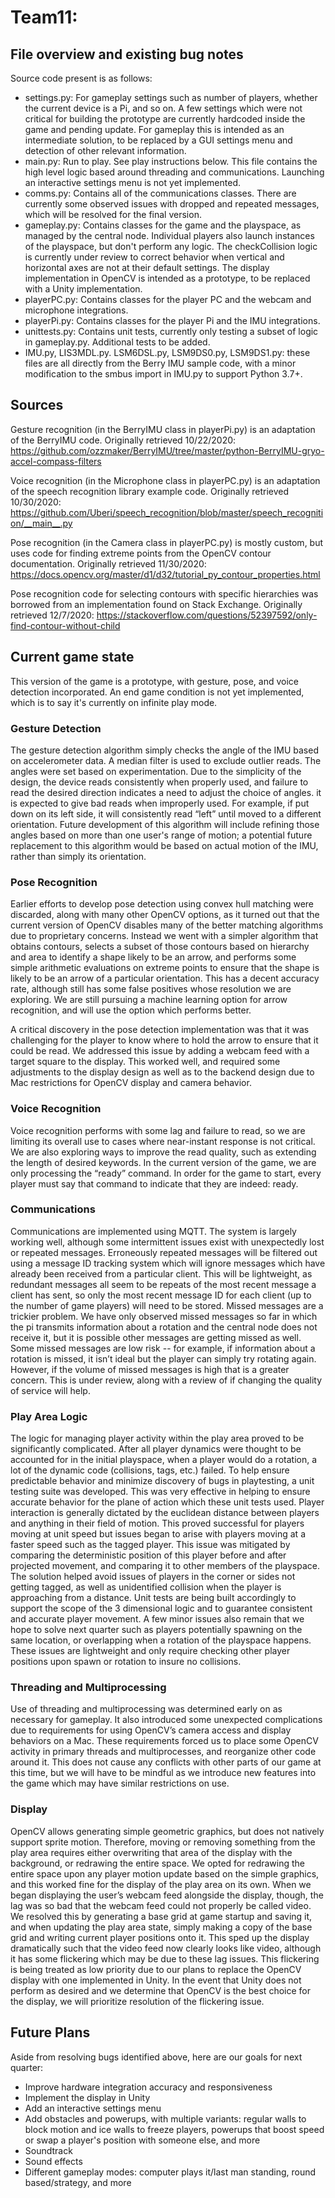 # Team11: 

## File overview and existing bug notes

Source code present is as follows:
* settings.py: For gameplay settings such as number of players, whether the current device is a Pi, and so on. A few settings which were not critical for building the prototype are currently hardcoded inside the game and pending update. For gameplay this is intended as an intermediate solution, to be replaced by a GUI settings menu and detection of other relevant information.
* main.py: Run to play. See play instructions below. This file contains the high level logic based around threading and communications. Launching an interactive settings menu is not yet implemented.
* comms.py: Contains all of the communications classes. There are currently some observed issues with dropped and repeated messages, which will be resolved for the final version.
* gameplay.py: Contains classes for the game and the playspace, as managed by the central node. Individual players also launch instances of the playspace, but don't perform any logic. The checkCollision logic is currently under review to correct behavior when vertical and horizontal axes are not at their default settings. The display implementation in OpenCV is intended as a prototype, to be replaced with a Unity implementation.
* playerPC.py: Contains classes for the player PC and the webcam and microphone integrations.
* playerPi.py: Contains classes for the player Pi and the IMU integrations.
* unittests.py: Contains unit tests, currently only testing a subset of logic in gameplay.py. Additional tests to be added.
* IMU.py, LIS3MDL.py. LSM6DSL.py, LSM9DS0.py, LSM9DS1.py: these files are all directly from the Berry IMU sample code, with a minor modification to the smbus import in IMU.py to support Python 3.7+.

## Sources

Gesture recognition (in the BerryIMU class in playerPi.py) is an adaptation of the BerryIMU code. Originally retrieved 10/22/2020:
https://github.com/ozzmaker/BerryIMU/tree/master/python-BerryIMU-gryo-accel-compass-filters 

Voice recognition (in the Microphone class in playerPC.py) is an adaptation of the speech recognition library example code. Originally retrieved 10/30/2020: 
https://github.com/Uberi/speech_recognition/blob/master/speech_recognition/__main__.py 

Pose recognition (in the Camera class in playerPC.py) is mostly custom, but uses code for finding extreme points from the OpenCV contour documentation. Originally retrieved 11/30/2020:
https://docs.opencv.org/master/d1/d32/tutorial_py_contour_properties.html

Pose recognition code for selecting contours with specific hierarchies was borrowed from an implementation found on Stack Exchange. Originally retrieved 12/7/2020:
https://stackoverflow.com/questions/52397592/only-find-contour-without-child 

## Current game state

This version of the game is a prototype, with gesture, pose, and voice detection incorporated. An end game condition is not yet implemented, which is to say it's currently on infinite play mode.

### Gesture Detection
The gesture detection algorithm simply checks the angle of the IMU based on accelerometer data. A median filter is used to exclude outlier reads. The angles were set based on experimentation. Due to the simplicity of the design, the device reads consistently when properly used, and failure to read the desired direction indicates a need to adjust the choice of angles. it is expected to give bad reads when improperly used. For example, if put down on its left side, it will consistently read “left” until moved to a different orientation. Future development of this algorithm will include refining those angles based on more than one user's range of motion; a potential future replacement to this algorithm would be based on actual motion of the IMU, rather than simply its orientation.

### Pose Recognition
Earlier efforts to develop pose detection using convex hull matching were discarded, along with many other OpenCV options, as it turned out that the current version of OpenCV disables many of the better matching algorithms due to proprietary concerns. Instead we went with a simpler algorithm that obtains contours, selects a subset of those contours based on hierarchy and area to identify a shape likely to be an arrow, and performs some simple arithmetic evaluations on extreme points to ensure that the shape is likely to be an arrow of a particular orientation. This has a decent accuracy rate, although still has some false positives whose resolution we are exploring. We are still pursuing a machine learning option for arrow recognition, and will use the option which performs better.

A critical discovery in the pose detection implementation was that it was challenging for the player to know where to hold the arrow to ensure that it could be read. We addressed this issue by adding a webcam feed with a target square to the display. This worked well, and required some adjustments to the display design as well as to the backend design due to Mac restrictions for OpenCV display and camera behavior.

### Voice Recognition
Voice recognition performs with some lag and failure to read, so we are limiting its overall use to cases where near-instant response is not critical. We are also exploring ways to improve the read quality, such as extending the length of desired keywords. In the current version of the game, we are only processing the “ready” command. In order for the game to start, every player must say that command to indicate that they are indeed: ready.

### Communications
Communications are implemented using MQTT. The system is largely working well, although some intermittent issues exist with unexpectedly lost or repeated messages. Erroneously repeated messages will be filtered out using a message ID tracking system which will ignore messages which have already been received from a particular client. This will be lightweight, as redundant messages all seem to be repeats of the most recent message a client has sent, so only the most recent message ID for each client (up to the number of game players) will need to be stored. Missed messages are a trickier problem. We have only observed missed messages so far in which the pi transmits information about a rotation and the central node does not receive it, but it is possible other messages are getting missed as well. Some missed messages are low risk -- for example, if information about a rotation is missed, it isn’t ideal but the player can simply try rotating again. However, if the volume of missed messages is high that is a greater concern. This is under review, along with a review of if changing the quality of service will help.

### Play Area Logic
The logic for managing player activity within the play area proved to be significantly complicated. After all player dynamics were thought to be accounted for in the initial playspace, when a player would do a rotation, a lot of the dynamic code (collisions, tags, etc.) failed. To help ensure predictable behavior and minimize discovery of bugs in playtesting, a unit testing suite was developed. This was very effective in helping to ensure accurate behavior for the plane of action which these unit tests used. Player interaction is generally dictated by the euclidean distance between players and anything in their field of motion. This proved successful for players moving at unit speed but issues began to arise with players moving at a faster speed such as the tagged player. This issue was mitigated by comparing the deterministic position of this player before and after projected movement, and comparing it to other members of the playspace. The solution helped avoid issues of players in the corner or sides not getting tagged, as well as unidentified collision when the player is approaching from a distance. Unit tests are being built accordingly to support the scope of the 3 dimensional logic and to guarantee consistent and accurate player movement. A few minor issues also remain that we hope to solve next quarter such as players potentially spawning on the same location, or overlapping when a rotation of the playspace happens. These issues are lightweight and only require checking other player positions upon spawn or rotation to insure no collisions.

### Threading and Multiprocessing
Use of threading and multiprocessing was determined early on as necessary for gameplay. It also introduced some unexpected complications due to requirements for using OpenCV’s camera access and display behaviors on a Mac. These requirements forced us to place some OpenCV activity in primary threads and multiprocesses, and reorganize other code around it. This does not cause any conflicts with other parts of our game at this time, but we will have to be mindful as we introduce new features into the game which may have similar restrictions on use.

### Display
OpenCV allows generating simple geometric graphics, but does not natively support sprite motion. Therefore, moving or removing something from the play area requires either overwriting that area of the display with the background, or redrawing the entire space. We opted for redrawing the entire space upon any player motion update based on the simple graphics, and this worked fine for the display of the play area on its own. When we began displaying the user’s webcam feed alongside the display, though, the lag was so bad that the webcam feed could not properly be called video. We resolved this by generating a base grid at game startup and saving it, and when updating the play area state, simply making a copy of the base grid and writing current player positions onto it. This sped up the display dramatically such that the video feed now clearly looks like video, although it has some flickering which may be due to these lag issues. This flickering is being treated as low priority due to our plans to replace the OpenCV display with one implemented in Unity. In the event that Unity does not perform as desired and we determine that OpenCV is the best choice for the display, we will prioritize resolution of the flickering issue.

## Future Plans

Aside from resolving bugs identified above, here are our goals for next quarter:
* Improve hardware integration accuracy and responsiveness
* Implement the display in Unity
* Add an interactive settings menu
* Add obstacles and powerups, with multiple variants: regular walls to block motion and ice walls to freeze players, powerups that boost speed or swap a player's position with someone else, and more
* Soundtrack
* Sound effects
* Different gameplay modes: computer plays it/last man standing, round based/strategy, and more